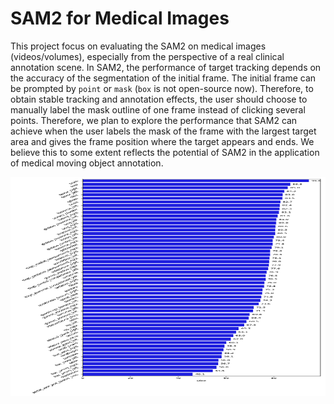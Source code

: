 # SAM2 for Medical Images

This project focus on evaluating the SAM2 on medical images (videos/volumes), especially from the perspective of a real clinical annotation scene. In SAM2, the performance of target tracking depends on the accuracy of the segmentation of the initial frame. The initial frame can be prompted by `point` or `mask` (`box` is not open-source now). Therefore, to obtain stable tracking and annotation effects, the user should choose to manually label the mask outline of one frame instead of clicking several points. Therefore, we plan to explore the performance that SAM2 can achieve when the user labels the mask of the frame with the largest target area and gives the frame position where the target appears and ends. We believe this to some extent reflects the potential of SAM2 in the application of medical moving object annotation.

<div align="center"><img width="880" height="350" src="https://github.com/yuhoo0302/SAM2-for-Medical-Images/blob/main/results/results_mr1.png"></div>

